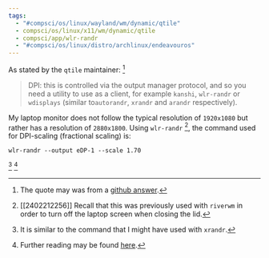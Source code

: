 ```yaml
---
tags:
  - "#compsci/os/linux/wayland/wm/dynamic/qtile"
  - compsci/os/linux/x11/wm/dynamic/qtile
  - compsci/app/wlr-randr
  - "#compsci/os/linux/distro/archlinux/endeavouros"
---
```

As stated by the `qtile` maintainer: [^1]
> DPI: this is controlled via the output manager protocol, and so you need a utility to use as a client, for example `kanshi`, `wlr-randr` or `wdisplays` (similar to`autorandr`, `xrandr` and `arandr` respectively).

My laptop monitor does not follow the typical resolution of `1920x1080` but rather has a resolution of `2880x1800`.  Using `wlr-randr` [^2], the command used for DPI-scaling (fractional scaling) is:
```
wlr-randr --output eDP-1 --scale 1.70
```
[^3] [^4]

[^1]: The quote may was from a [github answer](https://github.com/qtile/qtile/discussions/3400).
[^2]: [[2402212256]] Recall that this was previously used with `riverwm` in order to turn off the laptop screen when closing the lid.
[^3]: It is similar to the command that I might have used with `xrandr`.
[^4]: Further reading may be found [here](https://manpages.debian.org/testing/wlr-randr/wlr-randr.1.en.html).